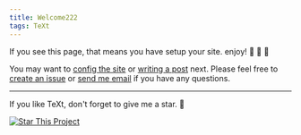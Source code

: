 ```yaml
---
title: Welcome222
tags: TeXt
---
```


If you see this page, that means you have setup your site. enjoy! :ghost: :ghost: :ghost:

You may want to [config the site](https://tianqi.name/jekyll-TeXt-theme/docs/en/configuration) or [writing a post](https://tianqi.name/jekyll-TeXt-theme/docs/en/writing-posts) next. Please feel free to [create an issue](https://github.com/kitian616/jekyll-TeXt-theme/issues) or [send me email](mailto:kitian616@outlook.com) if you have any questions.

<!--more-->

---

If you like TeXt, don't forget to give me a star. :star2:

[![Star This Project](https://img.shields.io/github/stars/kitian616/jekyll-TeXt-theme.svg?label=Stars&style=social)](https://github.com/kitian616/jekyll-TeXt-theme/)
